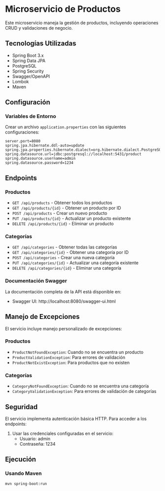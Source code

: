 # Microservicio de Productos

Este microservicio maneja la gestión de productos, incluyendo operaciones CRUD y validaciones de negocio.

## Tecnologías Utilizadas

- Spring Boot 3.x
- Spring Data JPA
- PostgreSQL
- Spring Security
- Swagger/OpenAPI
- Lombok
- Maven

## Configuración

### Variables de Entorno

Crear un archivo `application.properties` con las siguientes configuraciones:

```properties
server.port=8080
spring.jpa.hibernate.ddl-auto=update
spring.jpa.properties.hibernate.dialect=org.hibernate.dialect.PostgreSQLDialect
spring.datasource.url=jdbc:postgresql://localhost:5431/product
spring.datasource.username=admin
spring.datasource.password=1234
```

## Endpoints

### Productos

- `GET /api/products` - Obtener todos los productos
- `GET /api/products/{id}` - Obtener un producto por ID
- `POST /api/products` - Crear un nuevo producto
- `PUT /api/products/{id}` - Actualizar un producto existente
- `DELETE /api/products/{id}` - Eliminar un producto

### Categorías

- `GET /api/categories` - Obtener todas las categorías
- `GET /api/categories/{id}` - Obtener una categoría por ID
- `POST /api/categories` - Crear una nueva categoría
- `PUT /api/categories/{id}` - Actualizar una categoría existente
- `DELETE /api/categories/{id}` - Eliminar una categoría

### Documentación Swagger

La documentación completa de la API está disponible en:
- Swagger UI: http://localhost:8080/swagger-ui.html

## Manejo de Excepciones

El servicio incluye manejo personalizado de excepciones:

### Productos
- `ProductNotFoundException`: Cuando no se encuentra un producto
- `ProductValidationException`: Para errores de validación
- `ProductNotExistException`: Para productos que no existen

### Categorías
- `CategoryNotFoundException`: Cuando no se encuentra una categoría
- `CategoryValidationException`: Para errores de validación de categorías

## Seguridad

El servicio implementa autenticación básica HTTP. Para acceder a los endpoints:

1. Usar las credenciales configuradas en el servicio:
   - Usuario: admin
   - Contraseña: 1234

## Ejecución

### Usando Maven
```bash
mvn spring-boot:run
```